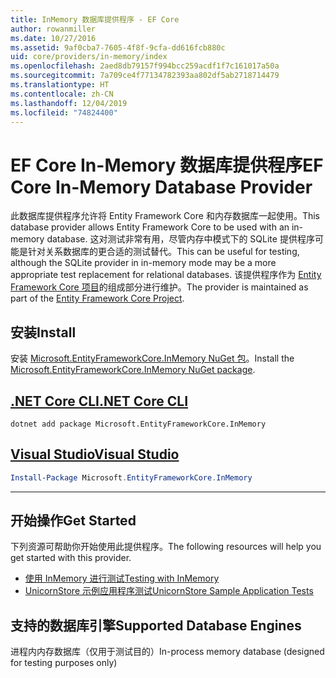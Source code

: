 ```yaml
---
title: InMemory 数据库提供程序 - EF Core
author: rowanmiller
ms.date: 10/27/2016
ms.assetid: 9af0cba7-7605-4f8f-9cfa-dd616fcb880c
uid: core/providers/in-memory/index
ms.openlocfilehash: 2aed8db79157f994bcc259acdf1f7c161017a50a
ms.sourcegitcommit: 7a709ce4f77134782393aa802df5ab2718714479
ms.translationtype: HT
ms.contentlocale: zh-CN
ms.lasthandoff: 12/04/2019
ms.locfileid: "74824400"
---
```

# <a name="ef-core-in-memory-database-provider"></a><span data-ttu-id="b5b97-102">EF Core In-Memory 数据库提供程序</span><span class="sxs-lookup"><span data-stu-id="b5b97-102">EF Core In-Memory Database Provider</span></span>

<span data-ttu-id="b5b97-103">此数据库提供程序允许将 Entity Framework Core 和内存数据库一起使用。</span><span class="sxs-lookup"><span data-stu-id="b5b97-103">This database provider allows Entity Framework Core to be used with an in-memory database.</span></span> <span data-ttu-id="b5b97-104">这对测试非常有用，尽管内存中模式下的 SQLite 提供程序可能是针对关系数据库的更合适的测试替代。</span><span class="sxs-lookup"><span data-stu-id="b5b97-104">This can be useful for testing, although the SQLite provider in in-memory mode may be a more appropriate test replacement for relational databases.</span></span> <span data-ttu-id="b5b97-105">该提供程序作为 [Entity Framework Core 项目](https://github.com/aspnet/EntityFrameworkCore)的组成部分进行维护。</span><span class="sxs-lookup"><span data-stu-id="b5b97-105">The provider is maintained as part of the [Entity Framework Core Project](https://github.com/aspnet/EntityFrameworkCore).</span></span>

## <a name="install"></a><span data-ttu-id="b5b97-106">安装</span><span class="sxs-lookup"><span data-stu-id="b5b97-106">Install</span></span>

<span data-ttu-id="b5b97-107">安装 [Microsoft.EntityFrameworkCore.InMemory NuGet 包](https://www.nuget.org/packages/Microsoft.EntityFrameworkCore.InMemory/)。</span><span class="sxs-lookup"><span data-stu-id="b5b97-107">Install the [Microsoft.EntityFrameworkCore.InMemory NuGet package](https://www.nuget.org/packages/Microsoft.EntityFrameworkCore.InMemory/).</span></span>

## <a name="net-core-clitabdotnet-core-cli"></a>[<span data-ttu-id="b5b97-108">.NET Core CLI</span><span class="sxs-lookup"><span data-stu-id="b5b97-108">.NET Core CLI</span></span>](#tab/dotnet-core-cli)

```dotnetcli
dotnet add package Microsoft.EntityFrameworkCore.InMemory
```

## <a name="visual-studiotabvs"></a>[<span data-ttu-id="b5b97-109">Visual Studio</span><span class="sxs-lookup"><span data-stu-id="b5b97-109">Visual Studio</span></span>](#tab/vs)

``` powershell
Install-Package Microsoft.EntityFrameworkCore.InMemory
```

***

## <a name="get-started"></a><span data-ttu-id="b5b97-110">开始操作</span><span class="sxs-lookup"><span data-stu-id="b5b97-110">Get Started</span></span>

<span data-ttu-id="b5b97-111">下列资源可帮助你开始使用此提供程序。</span><span class="sxs-lookup"><span data-stu-id="b5b97-111">The following resources will help you get started with this provider.</span></span>

* [<span data-ttu-id="b5b97-112">使用 InMemory 进行测试</span><span class="sxs-lookup"><span data-stu-id="b5b97-112">Testing with InMemory</span></span>](../../miscellaneous/testing/in-memory.md)
* [<span data-ttu-id="b5b97-113">UnicornStore 示例应用程序测试</span><span class="sxs-lookup"><span data-stu-id="b5b97-113">UnicornStore Sample Application Tests</span></span>](https://github.com/rowanmiller/UnicornStore/blob/master/UnicornStore/src/UnicornStore.Tests/Controllers/ShippingControllerTests.cs)

## <a name="supported-database-engines"></a><span data-ttu-id="b5b97-114">支持的数据库引擎</span><span class="sxs-lookup"><span data-stu-id="b5b97-114">Supported Database Engines</span></span>

<span data-ttu-id="b5b97-115">进程内内存数据库（仅用于测试目的）</span><span class="sxs-lookup"><span data-stu-id="b5b97-115">In-process memory database (designed for testing purposes only)</span></span>
